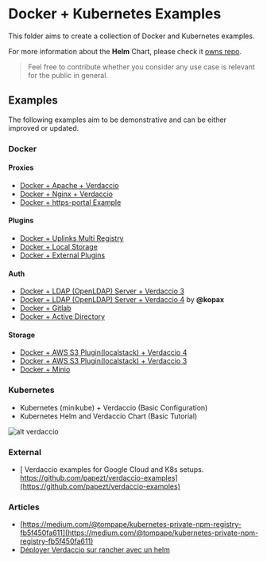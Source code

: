 # Docker + Kubernetes Examples

This folder aims to create a collection of Docker and Kubernetes examples.

For more information about the **Helm** Chart, please check it [owns repo](https://github.com/verdaccio/charts).

> Feel free to contribute whether you consider any use case is relevant for the public in general.

## Examples

The following examples aim to be demonstrative and can be either improved or updated.

### Docker

#### Proxies

- [Docker + Apache + Verdaccio](apache-verdaccio/README.md)
- [Docker + Nginx + Verdaccio](reverse_proxy/nginx/README.md)
- [Docker + https-portal Example](https-portal-example/README.md)

#### Plugins

- [Docker + Uplinks Multi Registry](multi-registry-uplink/README.md)
- [Docker + Local Storage](docker-local-storage-volume/readme.md)
- [Docker + External Plugins](docker-plugin-external/README.md)

#### Auth

- [Docker + LDAP (OpenLDAP) Server + Verdaccio 3](ldap-verdaccio/readme.md)
- [Docker + LDAP (OpenLDAP) Server + Verdaccio 4](ldap-verdaccio-v4/readme.md) by **@kopax**
- [Docker + Gitlab](gitlab-verdaccio/README.md)
- [Docker + Active Directory](https://github.com/Mateus-Oli/verdaccio-ad-docker)

#### Storage

- [Docker + AWS S3 Plugin(localstack) + Verdaccio 4](amazon-s3-docker-example/v4/README.md)
- [Docker + AWS S3 Plugin(localstack) + Verdaccio 3](amazon-s3-docker-example/v3/README.md)
- [Docker + Minio](https://github.com/barolab/verdaccio-minio/tree/master/example)

### Kubernetes

- Kubernetes (minikube) + Verdaccio (Basic Configuration)
- Kubernetes Helm and Verdaccio Chart (Basic Tutorial)

![alt verdaccio](https://www.verdaccio.org/img/devops_support_grey.png 'verdaccio devops')

### External

- [
  Verdaccio examples for Google Cloud and K8s setups. https://github.com/papezt/verdaccio-examples](https://github.com/papezt/verdaccio-examples)

### Articles

- [https://medium.com/@tompape/kubernetes-private-npm-registry-fb5f450fa611](https://medium.com/@tompape/kubernetes-private-npm-registry-fb5f450fa611)
- [Déployer Verdaccio sur rancher avec un helm](https://tommygingras.com/deployer-verdaccio-sur-rancher-avec-un-helm/)
